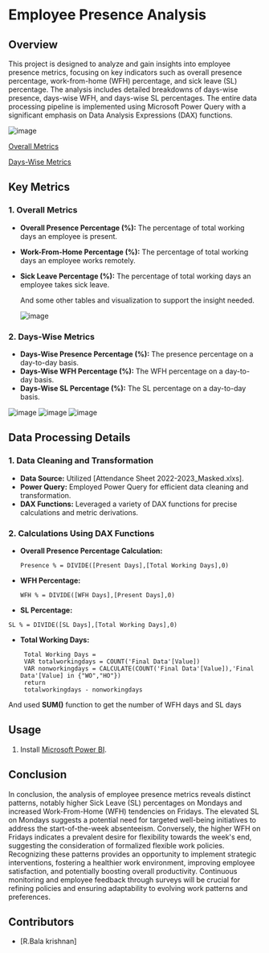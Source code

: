# Employee Presence Analysis

## Overview

This project is designed to analyze and gain insights into employee presence metrics, focusing on key indicators such as overall presence percentage, work-from-home (WFH) percentage, and sick leave (SL) percentage. The analysis includes detailed breakdowns of days-wise presence, days-wise WFH, and days-wise SL percentages. The entire data processing pipeline is implemented using Microsoft Power Query with a significant emphasis on Data Analysis Expressions (DAX) functions.

![image](https://github.com/BalaKrishnan1807/PowerBI_projects/assets/154660199/1b89c965-dc89-47b9-a431-eb89e3772a41)


[Overall Metrics](#Overall-Metrics)

[Days-Wise Metrics](#Days-Wise-Metrics)

## Key Metrics

### 1. Overall Metrics

- **Overall Presence Percentage (%):** The percentage of total working days an employee is present.
- **Work-From-Home Percentage (%):** The percentage of total working days an employee works remotely.
- **Sick Leave Percentage (%):** The percentage of total working days an employee takes sick leave.

  And some other tables and visualization to support the insight needed.

   ![image](https://github.com/BalaKrishnan1807/PowerBI_projects/assets/154660199/da0ea32b-8089-46b9-b4a1-148db857b78a)

### 2. Days-Wise Metrics

- **Days-Wise Presence Percentage (%):** The presence percentage on a day-to-day basis.
- **Days-Wise WFH Percentage (%):** The WFH percentage on a day-to-day basis.
- **Days-Wise SL Percentage (%):** The SL percentage on a day-to-day basis.

![image](https://github.com/BalaKrishnan1807/PowerBI_projects/assets/154660199/68e2a0f3-d398-473d-9a6c-3cdf7eff795d)
![image](https://github.com/BalaKrishnan1807/PowerBI_projects/assets/154660199/f6051622-790a-4525-a382-a59e7350510f)
![image](https://github.com/BalaKrishnan1807/PowerBI_projects/assets/154660199/c8e85abe-0d08-484b-8ff4-6912e217d527)


## Data Processing Details

### 1. Data Cleaning and Transformation

- **Data Source:** Utilized [Attendance Sheet 2022-2023_Masked.xlxs].
- **Power Query:** Employed Power Query for efficient data cleaning and transformation.
- **DAX Functions:** Leveraged a variety of DAX functions for precise calculations and metric derivations.

### 2. Calculations Using DAX Functions

- **Overall Presence Percentage Calculation:**
  ```DAX
  Presence % = DIVIDE([Present Days],[Total Working Days],0)
  ```
- **WFH Percentage:**
   ```DAX
   WFH % = DIVIDE([WFH Days],[Present Days],0)
    ```
- **SL Percentage:**
 ```DAX
 SL % = DIVIDE([SL Days],[Total Working Days],0)
 ```
- **Total Working Days:**
  ```DAX
   Total Working Days = 
   VAR totalworkingdays = COUNT('Final Data'[Value]) 
   VAR nonworkingdays = CALCULATE(COUNT('Final Data'[Value]),'Final Data'[Value] in {"WO","HO"})
   return
   totalworkingdays - nonworkingdays
  ```


And used **SUM()** function to get the number of WFH days and SL days

## Usage

1. Install [Microsoft Power BI](https://powerbi.microsoft.com/).


## Conclusion

In conclusion, the analysis of employee presence metrics reveals distinct patterns, notably higher Sick Leave (SL) percentages on Mondays and increased Work-From-Home (WFH) tendencies on Fridays. The elevated SL on Mondays suggests a potential need for targeted well-being initiatives to address the start-of-the-week absenteeism. Conversely, the higher WFH on Fridays indicates a prevalent desire for flexibility towards the week's end, suggesting the consideration of formalized flexible work policies. Recognizing these patterns provides an opportunity to implement strategic interventions, fostering a healthier work environment, improving employee satisfaction, and potentially boosting overall productivity. Continuous monitoring and employee feedback through surveys will be crucial for refining policies and ensuring adaptability to evolving work patterns and preferences.


## Contributors

- [R.Bala krishnan]



